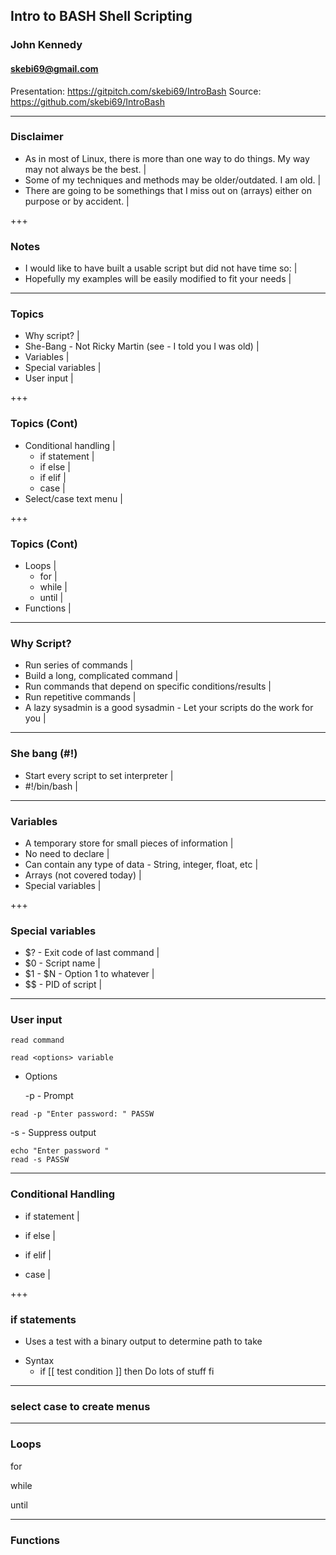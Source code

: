 ## Intro to BASH Shell Scripting
### John Kennedy
#### skebi69@gmail.com
Presentation: https://gitpitch.com/skebi69/IntroBash
Source: https://github.com/skebi69/IntroBash

---
### Disclaimer
-   As in most of Linux, there is more than one way to do things. My way may not always be the best. |
-   Some of my techniques and methods may be older/outdated. I am old. |
-   There are going to be somethings that I miss out on (arrays) either on purpose or by accident. |

+++
### Notes
-   I would like to have built a usable script but did not have time so: |
-   Hopefully my examples will be easily modified to fit your needs |

---
### Topics
-   Why script? |
-   She-Bang - Not Ricky Martin (see - I told you I was old) |
-   Variables |
-   Special variables |
-   User input |

+++
### Topics (Cont)
-   Conditional handling |
    -   if statement |
    -   if else |
    -   if elif |
    -   case |
-   Select/case text menu |

+++
### Topics (Cont)
-   Loops |
    -   for |
    -   while |
    -   until |
-   Functions |

---
### Why Script?
-   Run series of commands |
-   Build a long, complicated command |
-   Run commands that depend on specific conditions/results |
-   Run repetitive commands |
-   A lazy sysadmin is a good sysadmin - Let your scripts do the work for you |

---
### She bang (#!)
-   Start every script to set interpreter |
-   #!/bin/bash |

---
### Variables
-   A temporary store for small pieces of information |
-   No need to declare |
-   Can contain any type of data - String, integer, float, etc |
-   Arrays (not covered today) |
-   Special variables |

+++
### Special variables
-   $? - Exit code of last command |
-   $0 - Script name |
-   $1 - $N - Option 1 to whatever |
-   $$ - PID of script |

---
### User input
```
read command
``` 

```
read <options> variable
``` 

- Options 

  -p - Prompt 

```
read -p "Enter password: " PASSW
```

  -s - Suppress output

```
echo "Enter password "
read -s PASSW
```

---
### Conditional Handling
*  if statement |

*  if else |

*  if elif |

*  case |

+++
### if statements
*  Uses a test with a binary output to determine path to take
-  Syntax
   - if [[ test condition ]]
     then
     Do lots of stuff
     fi

---
### select case to create menus


---
### Loops
for

while

until

---
### Functions
